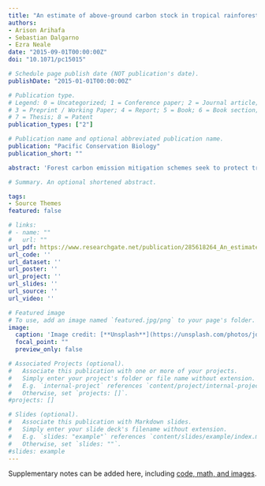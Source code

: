 ```yaml
---
title: "An estimate of above-ground carbon stock in tropical rainforest on Manus Island, Papua New Guinea"
authors:
- Arison Arihafa 
- Sebastian Dalgarno
- Ezra Neale
date: "2015-09-01T00:00:00Z"
doi: "10.1071/pc15015"

# Schedule page publish date (NOT publication's date).
publishDate: "2015-01-01T00:00:00Z"

# Publication type.
# Legend: 0 = Uncategorized; 1 = Conference paper; 2 = Journal article;
# 3 = Preprint / Working Paper; 4 = Report; 5 = Book; 6 = Book section;
# 7 = Thesis; 8 = Patent
publication_types: ["2"]

# Publication name and optional abbreviated publication name.
publication: "Pacific Conservation Biology"
publication_short: ""

abstract: 'Forest carbon emission mitigation schemes seek to protect tropical forest, combat effects of climate change, and offer potential cash and development opportunities. Reducing emissions from deforestation and degradation (REDD+) projects based on a foundation of accurate carbon stock assessment provide such an opportunity for Papua New Guinea. The objective of this study was to quantify the carbon stock of the central forests of Manus Island, Papua New Guinea, and identify factors that underpin any observed variation within it. We employed the Winrock Standard Operating Procedures for Terrestrial Carbon Measurement for plots and associated measurements. In 75 variable-radius nested plots (total area ≤14.4ha), we assessed above-ground and total carbon stock of stems ≥5cm diameter at breast height via general linear models in a model-selection framework. The top models described variation in average carbon stock at 95% lower and upper confidence interval in above-ground biomass solely in terms of forest type: primary hill forest 165.0MgCha-1 (148.3-183.7, n≤48), primary plain forest 100.9MgCha-1 (78.0-130.6, n≤10) and secondary hill forests 99.7MgCha-1 (80.9-122.9, n≤17). To a lesser extent, above-ground carbon stock increased with slope and varied idiosyncratically by the nearest village. Our estimates are comparable with published studies for Papua New Guinea and the wider tropical region. These data should strengthen pre-existing knowledge and inform policies on carbon accounting for REDD+ projects in the region.'

# Summary. An optional shortened abstract.

tags:
- Source Themes
featured: false

# links:
# - name: ""
#   url: ""
url_pdf: https://www.researchgate.net/publication/285618264_An_estimate_of_above-ground_carbon_stock_in_tropical_rainforest_on_Manus_Island_Papua_New_Guinea
url_code: ''
url_dataset: ''
url_poster: ''
url_project: ''
url_slides: ''
url_source: ''
url_video: ''

# Featured image
# To use, add an image named `featured.jpg/png` to your page's folder. 
image:
  caption: 'Image credit: [**Unsplash**](https://unsplash.com/photos/jdD8gXaTZsc)'
  focal_point: ""
  preview_only: false

# Associated Projects (optional).
#   Associate this publication with one or more of your projects.
#   Simply enter your project's folder or file name without extension.
#   E.g. `internal-project` references `content/project/internal-project/index.md`.
#   Otherwise, set `projects: []`.
#projects: []

# Slides (optional).
#   Associate this publication with Markdown slides.
#   Simply enter your slide deck's filename without extension.
#   E.g. `slides: "example"` references `content/slides/example/index.md`.
#   Otherwise, set `slides: ""`.
#slides: example
---
```


Supplementary notes can be added here, including [code, math, and images](https://wowchemy.com/docs/writing-markdown-latex/).
